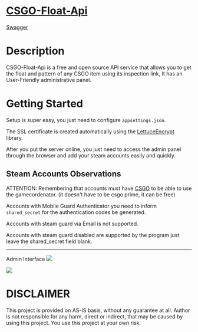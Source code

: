 # [CSGO-Float-Api](https://csgofloat-api.com/)


[Swagger](https://csgofloat-api.com/swagger/index.html)

# Description
CSGO-Float-Api is a free and open source API service that allows you to get the float and pattern of any CSGO item using its inspection link, It has an User-Friendly administrative panel.

# Getting Started

Setup is super easy, you just need to configure `appsettings.json`.

The SSL certificate is created automatically using the [LettuceEncrypt](https://github.com/natemcmaster/LettuceEncrypt) library.

After you put the server online, you just need to access the admin panel through the browser and add your steam accounts easily and quickly.

## Steam Accounts Observations

ATTENTION: Remembering that accounts must have [CSGO](https://store.steampowered.com/app/730/CounterStrike_Global_Offensive/) to be able to use the gamecordenator. (it doesn't have to be csgo prime, it can be free)

Accounts with Mobile Guard Authenticator you need to inform `shared_secret` for the authentication codes be generated.

Accounts with steam guard via Email is not supported.

Accounts with steam guard disabled are supported by the program just leave the shared_secret field blank.

---
Admin Interface
![](https://image.prntscr.com/image/M4feP5eFQ3WbaQzq0U9UMg.png) 

![](https://image.prntscr.com/image/1sPrFrQ8T1CbUiH0ZhmIeg.png)
# DISCLAIMER
This project is provided on AS-IS basis, without any guarantee at all. Author is not responsible for any harm, direct or indirect, that may be caused by using this project. You use this project at your own risk.
